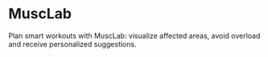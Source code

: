 # MuscLab
Plan smart workouts with MuscLab: visualize affected areas, avoid overload and receive personalized suggestions.
